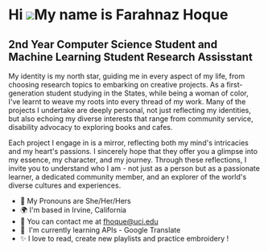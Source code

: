 Hi ![](https://user-images.githubusercontent.com/18350557/176309783-0785949b-9127-417c-8b55-ab5a4333674e.gif)My name is Farahnaz Hoque 
======================================================================================================================================

2nd Year Computer Science Student and Machine Learning Student Research Assisstant
----------------------------------------------------------------------------------

My identity is my north star, guiding me in every aspect of my life, from choosing research topics to embarking on creative projects. As a first-generation student studying in the States, while being a woman of color, I've learnt to weave my roots into every thread of my work. Many of the projects I undertake are deeply personal, not just reflecting my identities, but also echoing my diverse interests that range from community service, disability advocacy to exploring books and cafes. 

Each project I engage in is a mirror, reflecting both my mind's intricacies and my heart's passions. I sincerely hope that they offer you a glimpse into my essence, my character, and my journey. Through these reflections, I invite you to understand who I am - not just as a person but as a passionate learner, a dedicated community member, and an explorer of the world's diverse cultures and experiences.

* 🌱 My Pronouns are She/Her/Hers
* 🌍  I'm based in Irvine, California
* 💌 You can contact me at [fhoque@uci.edu](mailto:fhoque@uci.edu)
* 🧠  I'm currently learning APIs - Google Translate
* ✨ I love to read, create new playlists and practice embroidery !
